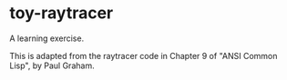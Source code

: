 toy-raytracer
=============

A learning exercise.

This is adapted from the raytracer code in Chapter 9 of "ANSI Common Lisp", by
Paul Graham.
